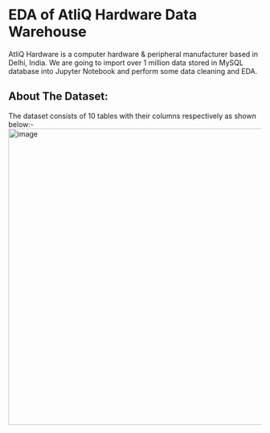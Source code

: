 # EDA of AtliQ Hardware Data Warehouse

AtliQ Hardware is a computer hardware & peripheral manufacturer based in Delhi, India. We are going to import over 1 million data stored in MySQL database into Jupyter Notebook and perform some data cleaning and EDA. 

## **About The Dataset:**

The dataset consists of 10 tables with their columns respectively as shown below:-
<img width="590" alt="image" src="https://user-images.githubusercontent.com/105427308/222902307-837a8f86-4b3a-4d17-8fa2-beb4a699508f.png">

